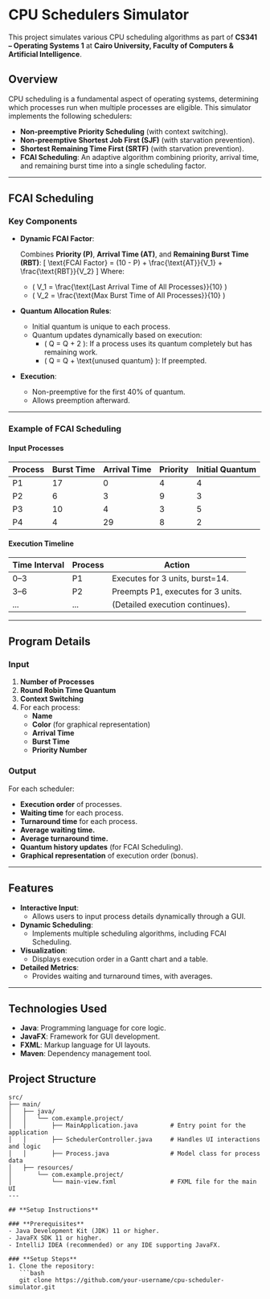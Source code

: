 # CPU Schedulers Simulator

This project simulates various CPU scheduling algorithms as part of **CS341 – Operating Systems 1** at **Cairo University, Faculty of Computers & Artificial Intelligence**.

## **Overview**

CPU scheduling is a fundamental aspect of operating systems, determining which processes run when multiple processes are eligible. This simulator implements the following schedulers:

- **Non-preemptive Priority Scheduling** (with context switching).
- **Non-preemptive Shortest Job First (SJF)** (with starvation prevention).
- **Shortest Remaining Time First (SRTF)** (with starvation prevention).
- **FCAI Scheduling**: An adaptive algorithm combining priority, arrival time, and remaining burst time into a single scheduling factor.

---

## **FCAI Scheduling**

### **Key Components**

- **Dynamic FCAI Factor**:

  Combines **Priority (P)**, **Arrival Time (AT)**, and **Remaining Burst Time (RBT)**:
  \[
  \text{FCAI Factor} = (10 - P) + \frac{\text{AT}}{V_1} + \frac{\text{RBT}}{V_2}
  \]
  Where:
  - \( V_1 = \frac{\text{Last Arrival Time of All Processes}}{10} \)
  - \( V_2 = \frac{\text{Max Burst Time of All Processes}}{10} \)

- **Quantum Allocation Rules**:
  - Initial quantum is unique to each process.
  - Quantum updates dynamically based on execution:
    - \( Q = Q + 2 \): If a process uses its quantum completely but has remaining work.
    - \( Q = Q + \text{unused quantum} \): If preempted.

- **Execution**:
  - Non-preemptive for the first 40% of quantum.
  - Allows preemption afterward.

---

### **Example of FCAI Scheduling**

#### **Input Processes**

| Process | Burst Time | Arrival Time | Priority | Initial Quantum |
| ------- | ---------- | ------------ | -------- | --------------- |
| P1      | 17         | 0            | 4        | 4               |
| P2      | 6          | 3            | 9        | 3               |
| P3      | 10         | 4            | 3        | 5               |
| P4      | 4          | 29           | 8        | 2               |

#### **Execution Timeline**

| Time Interval | Process | Action                             |
| ------------- | ------- | ---------------------------------- |
| 0–3           | P1      | Executes for 3 units, burst=14.    |
| 3–6           | P2      | Preempts P1, executes for 3 units. |
| ...           | ...     | (Detailed execution continues).    |

---

## **Program Details**

### **Input**
1. **Number of Processes**
2. **Round Robin Time Quantum**
3. **Context Switching**
4. For each process:
   - **Name**
   - **Color** (for graphical representation)
   - **Arrival Time**
   - **Burst Time**
   - **Priority Number**

### **Output**
For each scheduler:
- **Execution order** of processes.
- **Waiting time** for each process.
- **Turnaround time** for each process.
- **Average waiting time.**
- **Average turnaround time.**
- **Quantum history updates** (for FCAI Scheduling).
- **Graphical representation** of execution order (bonus).

---

## **Features**

- **Interactive Input**:
  - Allows users to input process details dynamically through a GUI.
- **Dynamic Scheduling**:
  - Implements multiple scheduling algorithms, including FCAI Scheduling.
- **Visualization**:
  - Displays execution order in a Gantt chart and a table.
- **Detailed Metrics**:
  - Provides waiting and turnaround times, with averages.

---

## **Technologies Used**
- **Java**: Programming language for core logic.
- **JavaFX**: Framework for GUI development.
- **FXML**: Markup language for UI layouts.
- **Maven**: Dependency management tool.


## **Project Structure**
```plaintext
src/
├── main/
│   ├── java/
│   │   └── com.example.project/
│   │       ├── MainApplication.java         # Entry point for the application
│   │       ├── SchedulerController.java     # Handles UI interactions and logic
│   │       ├── Process.java                 # Model class for process data
│   ├── resources/
│       └── com.example.project/
│           └── main-view.fxml               # FXML file for the main UI
---

## **Setup Instructions**

### **Prerequisites**
- Java Development Kit (JDK) 11 or higher.
- JavaFX SDK 11 or higher.
- IntelliJ IDEA (recommended) or any IDE supporting JavaFX.

### **Setup Steps**
1. Clone the repository:
   ```bash
   git clone https://github.com/your-username/cpu-scheduler-simulator.git
